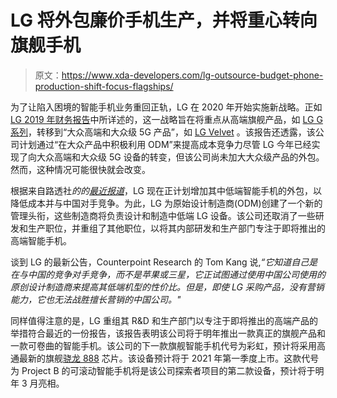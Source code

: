 # LG 将外包廉价手机生产，并将重心转向旗舰手机

> 原文：<https://www.xda-developers.com/lg-outsource-budget-phone-production-shift-focus-flagships/>

为了让陷入困境的智能手机业务重回正轨，LG 在 2020 年开始实施新战略。正如[LG 2019 年财务报告](https://www.xda-developers.com/lg-2019-financial-report-mobile-struggling/)中所详述的，这一战略旨在将重点从高端旗舰产品，如 [LG G 系列](https://www.xda-developers.com/lg-may-drop-g-series-launch-mid-range-snapdragon-765-phone/)，转移到“大众高端和大众级 5G 产品”，如 [LG Velvet](https://www.xda-developers.com/lg-velvet-unveiled-qualcomm-snapdragon-765-stylus-support/) 。该报告还透露，该公司计划通过“在大众产品中积极利用 ODM”来提高成本竞争力尽管 LG 今年已经实现了向大众高端和大众级 5G 设备的转变，但该公司尚未加大大众级产品的外包。然而，这种情况可能很快就会改变。

根据来自路透社*的的[最近报道](https://www.reuters.com/article/us-lg-electronics-smartphone/lg-shakes-up-loss-making-phone-business-to-outsource-lower-end-models-idUSKBN28H0VD)*，LG 现在正计划增加其中低端智能手机的外包，以降低成本并与中国对手竞争。为此，LG 为原始设计制造商(ODM)创建了一个新的管理头衔，这些制造商将负责设计和制造中低端 LG 设备。该公司还取消了一些研发和生产职位，并重组了其他职位，以将其内部研发和生产部门专注于即将推出的高端智能手机。

谈到 LG 的最新公告，Counterpoint Research 的 Tom Kang 说,*“它知道自己是在与中国的竞争对手竞争，而不是苹果或三星，它正试图通过使用中国公司使用的原创设计制造商来提高其低端机型的性价比。但是，即使 LG 采购产品，没有营销能力，它也无法战胜擅长营销的中国公司。"*

同样值得注意的是，LG 重组其 R&D 和生产部门以专注于即将推出的高端产品的举措符合最近的一份报告，该报告表明该公司将于明年推出一款真正的旗舰产品和一款可卷曲的智能手机。该公司的下一款旗舰智能手机代号为彩虹，预计将采用高通最新的旗舰[骁龙 888](https://www.xda-developers.com/qualcomm-snapdragon-888-explained-specs-features/) 芯片。该设备预计将于 2021 年第一季度上市。这款代号为 Project B 的可滚动智能手机将是该公司探索者项目的第二款设备，预计将于明年 3 月亮相。